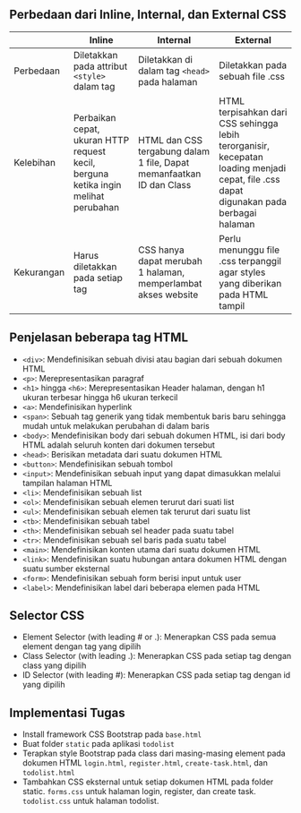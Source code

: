 ## Perbedaan dari Inline, Internal, dan External CSS
| | Inline | Internal | External |
|-|--|--|--|
|Perbedaan|Diletakkan pada attribut `<style>` dalam tag| Diletakkan di dalam tag `<head>` pada halaman|Diletakkan pada sebuah file .css|
|Kelebihan|Perbaikan cepat, ukuran HTTP request kecil, berguna ketika  ingin melihat perubahan|HTML dan CSS tergabung dalam 1 file, Dapat memanfaatkan ID dan Class|HTML terpisahkan dari CSS sehingga lebih terorganisir, kecepatan loading menjadi cepat, file .css dapat digunakan pada berbagai halaman
|Kekurangan|Harus diletakkan pada setiap tag| CSS hanya dapat merubah 1 halaman, memperlambat akses website|Perlu menunggu file .css terpanggil agar styles yang diberikan pada HTML tampil

## Penjelasan beberapa tag HTML
- `<div>`: Mendefinisikan sebuah divisi atau bagian dari sebuah dokumen HTML
- `<p>`: Merepresentasikan paragraf
- `<h1>` hingga `<h6>`: Merepresentasikan Header halaman, dengan h1 ukuran terbesar hingga h6 ukuran terkecil
- `<a>`: Mendefinisikan hyperlink
- `<span>`:  Sebuah tag generik yang tidak membentuk baris baru sehingga mudah untuk melakukan perubahan di dalam baris
- `<body>`:  Mendefinisikan body dari sebuah dokumen HTML, isi dari body HTML adalah seluruh konten dari dokumen tersebut
- `<head>`:  Berisikan metadata dari suatu dokumen HTML
- `<button>`:  Mendefinisikan sebuah tombol
- `<input>`:  Mendefinisikan sebuah input yang dapat dimasukkan melalui tampilan halaman HTML
- `<li>`:  Mendefinisikan sebuah list
- `<ol>`: Mendefinisikan sebuah elemen terurut dari suati list
- `<ul>`: Mendefinisikan sebuah elemen tak terurut dari suatu list
- `<tb>`: Mendefinisikan sebuah tabel
- `<th>`: Mendefinisikan sebuah sel header pada suatu tabel
- `<tr>`: Mendefinisikan sebuah sel baris pada suatu tabel
- `<main>`: Mendefinisikan konten utama dari suatu dokumen HTML
- `<link>`: Mendefinisikan suatu hubungan antara dokumen HTML dengan suatu sumber eksternal
- `<form>`: Mendefinisikan sebuah form berisi input untuk user 
- `<label>`: Mendefinisikan label dari beberapa elemen pada HTML

## Selector CSS
- Element Selector (with leading # or .): Menerapkan CSS pada semua element dengan tag yang dipilih
- Class Selector (with leading .): Menerapkan CSS pada setiap tag dengan class yang dipilih
- ID Selector (with leading #): Menerapkan CSS pada setiap tag dengan id yang dipilih

## Implementasi Tugas
- Install framework CSS Bootstrap pada `base.html`
- Buat folder `static` pada aplikasi `todolist`
- Terapkan style Bootstrap pada class dari masing-masing element pada dokumen HTML `login.html`, `register.html`, `create-task.html`, dan `todolist.html`
- Tambahkan CSS eksternal untuk setiap dokumen HTML pada folder static. `forms.css` untuk halaman login, register, dan create task. `todolist.css` untuk halaman todolist.